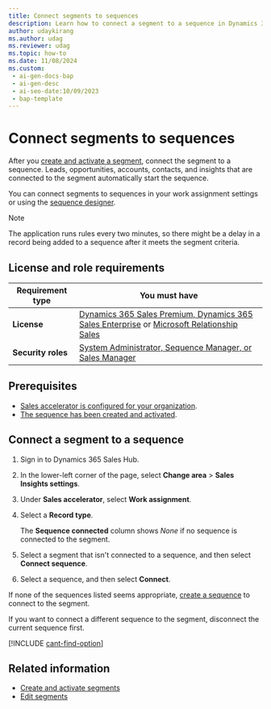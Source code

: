 ```yaml
---
title: Connect segments to sequences
description: Learn how to connect a segment to a sequence in Dynamics 365 Sales to automate your sales workflows.
author: udaykirang
ms.author: udag
ms.reviewer: udag
ms.topic: how-to 
ms.date: 11/08/2024
ms.custom:
 - ai-gen-docs-bap
 - ai-gen-desc
 - ai-seo-date:10/09/2023
 - bap-template
---
```


# Connect segments to sequences

After you [create and activate a segment](./create-and-activate-a-segment.md), connect the segment to a sequence. Leads, opportunities, accounts, contacts, and insights that are connected to the segment automatically start the sequence.

You can connect segments to sequences in your work assignment settings or using the [sequence designer](view-sequence-details-connected-records.md).

> [!NOTE]
> The application runs rules every two minutes, so there might be a delay in a record being added to a sequence after it meets the segment criteria.  

## License and role requirements

| Requirement type | You must have |
|-----------------------|---------|
| **License** | [Dynamics 365 Sales Premium, Dynamics 365 Sales Enterprise](https://dynamics.microsoft.com/sales/pricing/) or [Microsoft Relationship Sales](https://dynamics.microsoft.com/en-in/sales/relationship-sales/) |
| **Security roles** | [System Administrator, Sequence Manager, or Sales Manager](security-roles-for-sales.md) |

## Prerequisites

- [Sales accelerator is configured for your organization](./enable-configure-sales-accelerator.md).
- [The sequence has been created and activated](./create-and-activate-a-sequence.md).

## Connect a segment to a sequence

1. Sign in to Dynamics 365 Sales Hub.

1. In the lower-left corner of the page, select **Change area** > **Sales Insights settings**.

1. Under **Sales accelerator**, select **Work assignment**.

1. Select a **Record type**.

    The **Sequence connected** column shows *None* if no sequence is connected to the segment.

1. Select a segment that isn't connected to a sequence, and then select **Connect sequence**.

1. Select a sequence, and then select **Connect**.

If none of the sequences listed seems appropriate, [create a sequence](create-and-activate-a-sequence.md) to connect to the segment.

If you want to connect a different sequence to the segment, disconnect the current sequence first.

[!INCLUDE [cant-find-option](../includes/cant-find-option.md)]

## Related information

- [Create and activate segments](wa-create-and-activate-a-segment.md)
- [Edit segments](wa-edit-a-segment.md)
